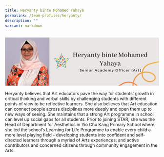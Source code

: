 ```yaml
---
title: Heryanty binte Mohamed Yahaya
permalink: /team-profiles/heryanty/
description: ""
variant: markdown
---
```

![](/images/Profile%20Pictures/15.png)

Heryanty believes that Art educators pave the way for students’ growth in critical thinking and verbal skills by challenging students with different points of view to be reflective learners. She also believes that Art education can connect people across disciplines more deeply and open them up to new ways of seeing. She maintains that a strong Art programme in school can level up social gaps for all students. Prior to joining STAR, she was the Head of Department for Aesthetics in Yio Chu Kang Primary School where she led the school’s Learning for Life Programme to enable every child a more level playing field - developing students into confident and self-directed learners through a myriad of Arts experiences; and active contributors and concerned citizens through community engagement in the Arts.